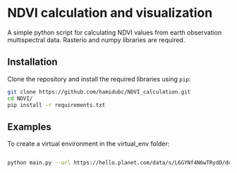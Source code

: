 # NDVI calculation and visualization

A simple python script for calculating NDVI values from earth observation multispectral data. Rasterio and numpy libraries are required.

## Installation

Clone the repository and install the required libraries using ```pip```:

```bash
git clone https://github.com/hamidubc/NDVI_calculation.git
cd NDVI/
pip install -r requirements.txt
```

## Examples
To create a virtual environment in the virtual_env folder:
```bash

python main.py --url https://hello.planet.com/data/s/L6GYNf4N6wTRydD/download/20210827_162545_60_2262_3B_AnalyticMS_8b.tif --ndviValue 0
```
